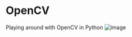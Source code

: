 # OpenCV
Playing around with OpenCV in Python
![image](https://user-images.githubusercontent.com/55084035/176736435-6f6a51b0-86f9-44f0-9ed6-41036fa655d7.png)
